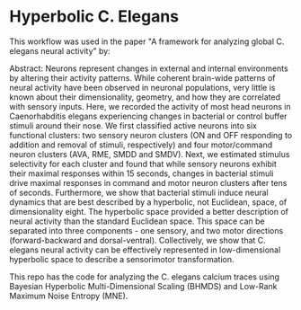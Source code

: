 # Hyperbolic C. Elegans

This workflow was used in the paper "A framework for analyzing global C. elegans neural activity"
by:

Abstract:
Neurons represent changes in external and internal environments by altering their activity patterns. While coherent brain-wide patterns of neural activity have been observed in neuronal populations, very little is known about their dimensionality, geometry, and how they are correlated with sensory inputs. Here, we recorded the activity of most head neurons in Caenorhabditis elegans experiencing changes in bacterial or control buffer stimuli around their nose. We first classified active neurons into six functional clusters: two sensory neuron clusters (ON and OFF responding to addition and removal of stimuli, respectively) and four motor/command neuron clusters (AVA, RME, SMDD and SMDV). Next, we estimated stimulus selectivity for each cluster and found that while sensory neurons exhibit their maximal responses within 15 seconds, changes in bacterial stimuli drive maximal responses in command and motor neuron clusters after tens of seconds. Furthermore, we show that bacterial stimuli induce neural dynamics that are best described by a hyperbolic, not Euclidean, space, of dimensionality eight. The hyperbolic space provided a better description of neural activity than the standard Euclidean space. This space can be separated into three components - one sensory, and two motor directions (forward-backward and dorsal-ventral). Collectively, we show that C. elegans neural activity can be effectively represented in low-dimensional hyperbolic space to describe a sensorimotor transformation.


This repo has the code for analyzing the C. elegans calcium traces using Bayesian Hyperbolic Multi-Dimensional Scaling (BHMDS) and Low-Rank Maximum Noise Entropy (MNE).



